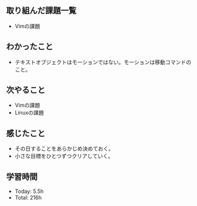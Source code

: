 ## 取り組んだ課題一覧
- Vimの課題
## わかったこと
- テキストオブジェクトはモーションではない。モーションは移動コマンドのこと。
## 次やること
- Vimの課題
- Linuxの課題
## 感じたこと
- その日することをあらかじめ決めておく。
- 小さな目標をひとつずつクリアしていく。
## 学習時間
- Today: 5.5h
- Total: 216h

<!--```toggl
LIST
FROM 2024-05-06 TO 2024-05-06
INCLUDE PROJECTS "HappinessChain", "Self-Study"
```-->
<!--```toggl
SUMMARY
FROM 2024-01-01 TO 2024-05-06
INCLUDE PROJECTS "HappinessChain", "Self-Study"
```-->
